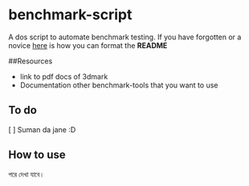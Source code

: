 # benchmark-script
A dos script to automate benchmark testing. If you have forgotten or a novice [here](https://duckduckgo.com) is how you can format the **README**

##Resources
 - link to pdf docs of 3dmark
 - Documentation other benchmark-tools that you want to use  
## To do
 [ ] Suman da jane :D

## How to use
 পরে দেখা যাবে।   
